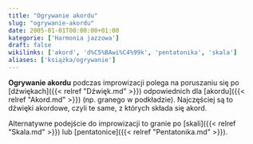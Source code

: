 ```yaml
---
title: "Ogrywanie akordu"
slug: "ogrywanie-akordu"
date: 2005-01-01T00:00:00+01:00
kategorie: ['Harmonia jazzowa']
draft: false
wikilinks: ['akord', 'd%C5%BAwi%C4%99k', 'pentatonika', 'skala']
aliases: ['książka/ogrywanie']
---
```

**Ogrywanie akordu** podczas improwizacji polega na poruszaniu się po
[dźwiękach]({{< relref "Dźwięk.md" >}}) odpowiednich dla
[akordu]({{< relref "Akord.md" >}}) (np. granego w podkładzie). Najczęściej są to
dźwięki akordowe, czyli te same, z których składa się akord.

Alternatywne podejście do improwizacji to granie po
[skali]({{< relref "Skala.md" >}}) lub [pentatonice]({{< relref "Pentatonika.md" >}}).

